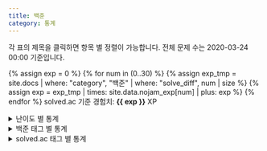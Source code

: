 ```yaml
---
title: 백준
category: 통계
---
```


각 표의 제목을 클릭하면 항목 별 정렬이 가능합니다. 전체 문제 수는 2020-03-24 00:00 기준입니다.

{% assign exp = 0 %}
{% for num in (0..30) %}
    {% assign exp_tmp = site.docs | where: "category", "백준" | where: "solve_diff", num | size %}
    {% assign exp = exp_tmp | times: site.data.nojam_exp[num] | plus: exp %}
{% endfor %}
solved.ac 기준 경험치: <b>{{ exp }}</b> XP

<details>
<summary>난이도 별 통계</summary>
<table id="prob_diff">
    <thead>
        <tr>
            <th onclick="sortTable(0,'prob_diff')">난이도</th>
            <th onclick="sortTable(1,'prob_diff')" class="num_col">푼 문제 수</th>
            <th onclick="sortTable(2,'prob_diff')" class="num_col">전체 문제 수</th>
        </tr>
    </thead>
    <tbody>
        <tr>
            <td class="diff_unrated"><div style="display:none;">31</div>&#65311; Unrated</td>
            <td>{{ site.docs | where: "category", "백준" | where: "solve_diff", 0 | size }}</td>
            <td>6897</td>
        </tr>
        <tr>
            <td class="diff_bronze"><div style="display:none;">30</div>&#9316; Bronze V</td>
            <td>{{ site.docs | where: "category", "백준" | where: "solve_diff", 30 | size }}</td>
            <td>58</td>
        </tr>
        <tr>
            <td class="diff_bronze"><div style="display:none;">29</div>&#9315; Bronze IV</td>
            <td>{{ site.docs | where: "category", "백준" | where: "solve_diff", 29 | size }}</td>
            <td>85</td>
        </tr>
        <tr>
            <td class="diff_bronze"><div style="display:none;">28</div>&#9314; Bronze III</td>
            <td>{{ site.docs | where: "category", "백준" | where: "solve_diff", 28 | size }}</td>
            <td>337</td>
        </tr>
        <tr>
            <td class="diff_bronze"><div style="display:none;">27</div>&#9313; Bronze II</td>
            <td>{{ site.docs | where: "category", "백준" | where: "solve_diff", 27 | size }}</td>
            <td>534</td>
        </tr>
        <tr>
            <td class="diff_bronze"><div style="display:none;">26</div>&#9312; Bronze I</td>
            <td>{{ site.docs | where: "category", "백준" | where: "solve_diff", 26 | size }}</td>
            <td>391</td>
        </tr>
        <tr>
            <td class="diff_silver"><div style="display:none;">25</div>&#9316; Silver V</td>
            <td>{{ site.docs | where: "category", "백준" | where: "solve_diff", 25 | size }}</td>
            <td>359</td>
        </tr>
        <tr>
            <td class="diff_silver"><div style="display:none;">24</div>&#9315; Silver IV</td>
            <td>{{ site.docs | where: "category", "백준" | where: "solve_diff", 24 | size }}</td>
            <td>293</td>
        </tr>
        <tr>
            <td class="diff_silver"><div style="display:none;">23</div>&#9314; Silver III</td>
            <td>{{ site.docs | where: "category", "백준" | where: "solve_diff", 23 | size }}</td>
            <td>389</td>
        </tr>
        <tr>
            <td class="diff_silver"><div style="display:none;">22</div>&#9313; Silver II</td>
            <td>{{ site.docs | where: "category", "백준" | where: "solve_diff", 22 | size }}</td>
            <td>302</td>
        </tr>
        <tr>
            <td class="diff_silver"><div style="display:none;">21</div>&#9312; Silver I</td>
            <td>{{ site.docs | where: "category", "백준" | where: "solve_diff", 21 | size }}</td>
            <td>436</td>
        </tr>
        <tr>
            <td class="diff_gold"><div style="display:none;">20</div>&#9316; Gold V</td>
            <td>{{ site.docs | where: "category", "백준" | where: "solve_diff", 20 | size }}</td>
            <td>442</td>
        </tr>
        <tr>
            <td class="diff_gold"><div style="display:none;">19</div>&#9315; Gold IV</td>
            <td>{{ site.docs | where: "category", "백준" | where: "solve_diff", 19 | size }}</td>
            <td>450</td>
        </tr>
        <tr>
            <td class="diff_gold"><div style="display:none;">18</div>&#9314; Gold III</td>
            <td>{{ site.docs | where: "category", "백준" | where: "solve_diff", 18 | size }}</td>
            <td>410</td>
        </tr>
        <tr>
            <td class="diff_gold"><div style="display:none;">17</div>&#9313; Gold II</td>
            <td>{{ site.docs | where: "category", "백준" | where: "solve_diff", 17 | size }}</td>
            <td>422</td>
        </tr>
        <tr>
            <td class="diff_gold"><div style="display:none;">16</div>&#9312; Gold I</td>
            <td>{{ site.docs | where: "category", "백준" | where: "solve_diff", 16 | size }}</td>
            <td>434</td>
        </tr>
        <tr>
            <td class="diff_platinum"><div style="display:none;">15</div>&#9316; Platinum V</td>
            <td>{{ site.docs | where: "category", "백준" | where: "solve_diff", 15 | size }}</td>
            <td>421</td>
        </tr>
        <tr>
            <td class="diff_platinum"><div style="display:none;">14</div>&#9315; Platinum IV</td>
            <td>{{ site.docs | where: "category", "백준" | where: "solve_diff", 14 | size }}</td>
            <td>414</td>
        </tr>
        <tr>
            <td class="diff_platinum"><div style="display:none;">13</div>&#9314; Platinum III</td>
            <td>{{ site.docs | where: "category", "백준" | where: "solve_diff", 13 | size }}</td>
            <td>424</td>
        </tr>
        <tr>
            <td class="diff_platinum"><div style="display:none;">12</div>&#9313; Platinum II</td>
            <td>{{ site.docs | where: "category", "백준" | where: "solve_diff", 12 | size }}</td>
            <td>379</td>
        </tr>
        <tr>
            <td class="diff_platinum"><div style="display:none;">11</div>&#9312; Platinum I</td>
            <td>{{ site.docs | where: "category", "백준" | where: "solve_diff", 11 | size }}</td>
            <td>354</td>
        </tr>
        <tr>
            <td class="diff_diamond"><div style="display:none;">10</div>&#9316; Diamond V</td>
            <td>{{ site.docs | where: "category", "백준" | where: "solve_diff", 10 | size }}</td>
            <td>334</td>
        </tr>
        <tr>
            <td class="diff_diamond"><div style="display:none;">09</div>&#9315; Diamond IV</td>
            <td>{{ site.docs | where: "category", "백준" | where: "solve_diff", 9 | size }}</td>
            <td>324</td>
        </tr>
        <tr>
            <td class="diff_diamond"><div style="display:none;">08</div>&#9314; Diamond III</td>
            <td>{{ site.docs | where: "category", "백준" | where: "solve_diff", 8 | size }}</td>
            <td>228</td>
        </tr>
        <tr>
            <td class="diff_diamond"><div style="display:none;">07</div>&#9313; Diamond II</td>
            <td>{{ site.docs | where: "category", "백준" | where: "solve_diff", 7 | size }}</td>
            <td>166</td>
        </tr>
        <tr>
            <td class="diff_diamond"><div style="display:none;">06</div>&#9312; Diamond I</td>
            <td>{{ site.docs | where: "category", "백준" | where: "solve_diff", 6 | size }}</td>
            <td>152</td>
        </tr>
        <tr>
            <td class="diff_ruby"><div style="display:none;">05</div>&#9316; Ruby V</td>
            <td>{{ site.docs | where: "category", "백준" | where: "solve_diff", 5 | size }}</td>
            <td>121</td>
        </tr>
        <tr>
            <td class="diff_ruby"><div style="display:none;">04</div>&#9315; Ruby IV</td>
            <td>{{ site.docs | where: "category", "백준" | where: "solve_diff", 4 | size }}</td>
            <td>60</td>
        </tr>
        <tr>
            <td class="diff_ruby"><div style="display:none;">03</div>&#9314; Ruby III</td>
            <td>{{ site.docs | where: "category", "백준" | where: "solve_diff", 3 | size }}</td>
            <td>33</td>
        </tr>
        <tr>
            <td class="diff_ruby"><div style="display:none;">02</div>&#9313; Ruby II</td>
            <td>{{ site.docs | where: "category", "백준" | where: "solve_diff", 2 | size }}</td>
            <td>11</td>
        </tr>
        <tr>
            <td class="diff_ruby"><div style="display:none;">01</div>&#9312; Ruby I</td>
            <td>{{ site.docs | where: "category", "백준" | where: "solve_diff", 1 | size }}</td>
            <td>6</td>
        </tr>
    </tbody>
</table>
</details>

<details>
<summary>백준 태그 별 통계</summary>
<table id="prob_tag">
    <thead>
        <tr>
            <th onclick="sortTable(0,'prob_tag')">태그</th>
            <th onclick="sortTable(1,'prob_tag')" class="num_col">푼 문제 수</th>
            <th onclick="sortTable(2,'prob_tag')" class="num_col">전체 문제 수</th>
        </tr>
    </thead>
    <tbody>
        {% for tag in site.data.nojam_tag %}
            <tr>
                <td>{{ tag[0] }}</td>
                <td>
                {% assign docs = site.docs | where: "category", "백준" %}
                {% assign count = 0 %}
                {% for doc in docs %}
                    {% if doc.solve_tag contains tag[0] %}
                        {% assign count = count | plus: 1 %}
                    {% endif %}
                {% endfor %}
                {{ count }}</td>
                <td>{{ tag[1] }}</td>
            </tr>
        {% endfor %}
    </tbody>
</table>
</details>

<details>
<summary>solved.ac 태그 별 통계</summary>
<table id="prob_solved_tag">
    <thead>
        <tr>
            <th onclick="sortTable(0,'prob_solved_tag')">태그</th>
            <th onclick="sortTable(1,'prob_solved_tag')" class="num_col">푼 문제 수</th>
            <th onclick="sortTable(2,'prob_solved_tag')" class="num_col">전체 문제 수</th>
        </tr>
    </thead>
    <tbody>
        {% for tag in site.data.nojam_solved_tag %}
            <tr>
                <td>{{ tag[0] }}</td>
                <td>
                {% assign docs = site.docs | where: "category", "백준" %}
                {% assign count = 0 %}
                {% for doc in docs %}
                    {% if doc.solve_solved_tag contains tag[0] %}
                        {% assign count = count | plus: 1 %}
                    {% endif %}
                {% endfor %}
                {{ count }}</td>
                <td>{{ tag[1] }}</td>
            </tr>
        {% endfor %}
    </tbody>
</table>
</details>

<script src="{{ site.baseurl }}/scripts/sort.js" charset="utf-8">
